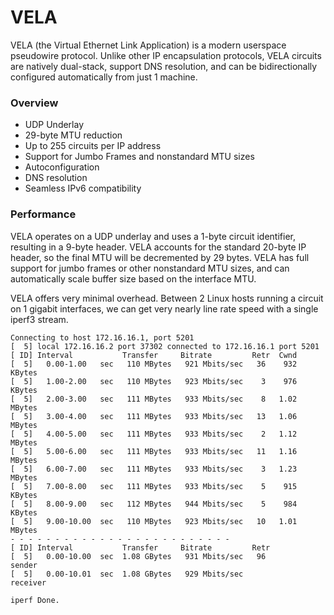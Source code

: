 # VELA

VELA (the Virtual Ethernet Link Application) is a modern userspace pseudowire protocol. Unlike other IP encapsulation protocols, VELA circuits are natively dual-stack, support DNS resolution, and can be bidirectionally configured automatically from just 1 machine.



### Overview

- UDP Underlay
- 29-byte MTU reduction
- Up to 255 circuits per IP address
- Support for Jumbo Frames and nonstandard MTU sizes
- Autoconfiguration
- DNS resolution
- Seamless IPv6 compatibility



### Performance

VELA operates on a UDP underlay and uses a 1-byte circuit identifier, resulting in a 9-byte header. VELA accounts for the standard 20-byte IP header, so the final MTU will be decremented by 29 bytes. VELA has full support for jumbo frames or other nonstandard MTU sizes, and can automatically scale buffer size based on the interface MTU.

VELA offers very minimal overhead. Between 2 Linux hosts running a circuit on 1 gigabit interfaces, we can get very nearly line rate speed with a single iperf3 stream.

```
Connecting to host 172.16.16.1, port 5201
[  5] local 172.16.16.2 port 37302 connected to 172.16.16.1 port 5201
[ ID] Interval           Transfer     Bitrate         Retr  Cwnd
[  5]   0.00-1.00   sec   110 MBytes   921 Mbits/sec   36    932 KBytes       
[  5]   1.00-2.00   sec   110 MBytes   923 Mbits/sec    3    976 KBytes       
[  5]   2.00-3.00   sec   111 MBytes   933 Mbits/sec    8   1.02 MBytes       
[  5]   3.00-4.00   sec   111 MBytes   933 Mbits/sec   13   1.06 MBytes       
[  5]   4.00-5.00   sec   111 MBytes   933 Mbits/sec    2   1.12 MBytes       
[  5]   5.00-6.00   sec   111 MBytes   933 Mbits/sec   11   1.16 MBytes       
[  5]   6.00-7.00   sec   111 MBytes   933 Mbits/sec    3   1.23 MBytes       
[  5]   7.00-8.00   sec   111 MBytes   933 Mbits/sec    5    915 KBytes       
[  5]   8.00-9.00   sec   112 MBytes   944 Mbits/sec    5    984 KBytes       
[  5]   9.00-10.00  sec   110 MBytes   923 Mbits/sec   10   1.01 MBytes       
- - - - - - - - - - - - - - - - - - - - - - - - -
[ ID] Interval           Transfer     Bitrate         Retr
[  5]   0.00-10.00  sec  1.08 GBytes   931 Mbits/sec   96             sender
[  5]   0.00-10.01  sec  1.08 GBytes   929 Mbits/sec                  receiver

iperf Done.
```

